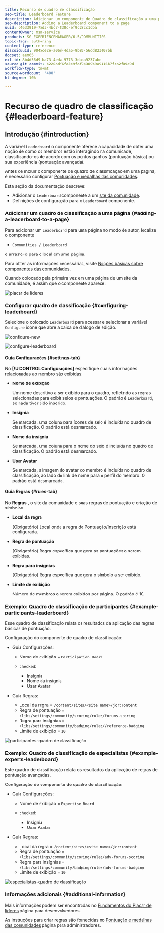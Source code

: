 ```yaml
---
title: Recurso de quadro de classificação
seo-title: Leaderboard Feature
description: Adicionar um componente de Quadro de classificação a uma página
seo-description: Adding a Leaderboard component to a page
uuid: c4633919-75d3-4bc7-830c-ef9c28cc1cba
contentOwner: msm-service
products: SG_EXPERIENCEMANAGER/6.5/COMMUNITIES
topic-tags: authoring
content-type: reference
discoiquuid: 9045ce2e-a06d-4da5-9b83-56dd823007bb
docset: aem65
exl-id: 8b4d56d9-ba73-4eda-9773-3daaa9237abe
source-git-commit: b220adf6fa3e9faf94389b9a9416b7fca2f89d9d
workflow-type: tm+mt
source-wordcount: '400'
ht-degree: 10%

---
```


# Recurso de quadro de classificação {#leaderboard-feature}

## Introdução {#introduction}

A variável `Leaderboard` o componente oferece a capacidade de obter uma noção de como os membros estão interagindo na comunidade, classificando-os de acordo com os pontos ganhos (pontuação básica) ou sua experiência (pontuação avançada).

Antes de incluir o componente de quadro de classificação em uma página, é necessário configurar [Pontuação e medalhas das comunidades](/help/communities/implementing-scoring.md).

Esta seção da documentação descreve:

* Adicionar o `Leaderboard` componente a um [site da comunidade](/help/communities/overview.md#community-sites).
* Definições de configuração para o `Leaderboard` componente.

### Adicionar um quadro de classificação a uma página {#adding-a-leaderboard-to-a-page}

Para adicionar um `Leaderboard` para uma página no modo de autor, localize o componente

* `Communities / Leaderboard`

e arraste-o para o local em uma página.

Para obter as informações necessárias, visite [Noções básicas sobre componentes das comunidades](/help/communities/basics.md).

Quando colocado pela primeira vez em uma página de um site da comunidade, é assim que o componente aparece:

![placar de líderes](assets/leaderboard.png)

### Configurar quadro de classificação {#configuring-leaderboard}

Selecione o colocado `Leaderboard` para acessar e selecionar a variável `Configure` ícone que abre a caixa de diálogo de edição.

![configure-new](assets/configure-new.png)

![configure-leaderboard](assets/configure-leaderboard.png)

#### Guia Configurações {#settings-tab}

No **[!UICONTROL Configurações]** especifique quais informações relacionadas ao membro são exibidas:

* **Nome de exibição**

   Um nome descritivo a ser exibido para o quadro, refletindo as regras selecionadas para exibir selos e pontuações.
O padrão é `Leaderboard`, se nada tiver sido inserido.

* **Insígnia**

   Se marcada, uma coluna para ícones de selo é incluída no quadro de classificação.
O padrão está desmarcado.

* **Nome da insígnia**

   Se marcada, uma coluna para o nome do selo é incluída no quadro de classificação.
O padrão está desmarcado.

* **Usar Avatar**

   Se marcada, a imagem do avatar do membro é incluída no quadro de classificação, ao lado do link de nome para o perfil do membro.
O padrão está desmarcado.

#### Guia Regras {#rules-tab}

No **Regras** , o site da comunidade e suas regras de pontuação e criação de símbolos

* **Local da regra**

   (Obrigatório) Local onde a regra de Pontuação/Inscrição está configurada.

* **Regra de pontuação**

   (Obrigatório) Regra específica que gera as pontuações a serem exibidas.

* **Regra para insígnias**

   (Obrigatório) Regra específica que gera o símbolo a ser exibido.

* **Limite de exibição**

   Número de membros a serem exibidos por página. O padrão é 10.

### Exemplo: Quadro de classificação de participantes {#example-participants-leaderboard}

Esse quadro de classificação relata os resultados da aplicação das regras básicas de pontuação.

Configuração do componente de quadro de classificação:

* Guia Configurações:

   * Nome de exibição = `Participation Board`
   * `checked`:

      * Insígnia
      * Nome da insígnia
      * Usar Avatar

* Guia Regras:

   * Local da regra = `/content/sites/<site name>/jcr:content`
   * Regra de pontuação = `/libs/settings/community/scoring/rules/forums-scoring`
   * Regra para insígnias = `/libs/settings/community/badging/rules//reference-badging`
   * Limite de exibição = `10`

![participantes-quadro de classificação](assets/participants-leaderboard.png)

### Exemplo: Quadro de classificação de especialistas {#example-experts-leaderboard}

Este quadro de classificação relata os resultados da aplicação de regras de pontuação avançadas.

Configuração do componente de quadro de classificação:

* Guia Configurações:

   * Nome de exibição = `Expertise Board`
   * `checked`:

      * Insígnia
      * Usar Avatar

* Guia Regras:

   * Local da regra = `/content/sites/<site name>/jcr:content`
   * Regra de pontuação = `/libs/settings/community/scoring/rules/adv-forums-scoring`
   * Regra para insígnias = `/libs/settings/community/badging/rules/adv-forums-badging`
   * Limite de exibição = `10`

![especialistas-quadro de classificação](assets/experts-leaderboard.png)

### Informações adicionais {#additional-information}

Mais informações podem ser encontradas no [Fundamentos do Placar de líderes](/help/communities/leaderboard.md) página para desenvolvedores.

As instruções para criar regras são fornecidas no [Pontuação e medalhas das comunidades](/help/communities/implementing-scoring.md) página para administradores.
